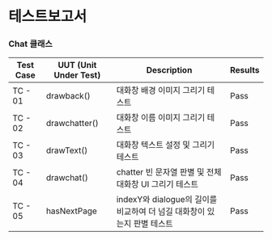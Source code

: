 # 테스트보고서

### Chat 클래스

| Test Case | UUT (Unit Under Test) | Description                                                  | Results |
| --------- | --------------------- | ------------------------------------------------------------ | ------- |
| TC - 01   | drawback()            | 대화창 배경 이미지 그리기 테스트                             | Pass    |
| TC - 02   | drawchatter()         | 대화창 이름 이미지 그리기 테스트                             | Pass    |
| TC - 03   | drawText()            | 대화창 텍스트 설정 및 그리기 테스트                          | Pass    |
| TC - 04   | drawchat()            | chatter 빈 문자열 판별 및 전체 대화창 UI 그리기 테스트       | Pass    |
| TC - 05   | hasNextPage           | indexY와 dialogue의 길이를 비교하여 더 넘길 대화창이 있는지 판별 테스트 | Pass    |
